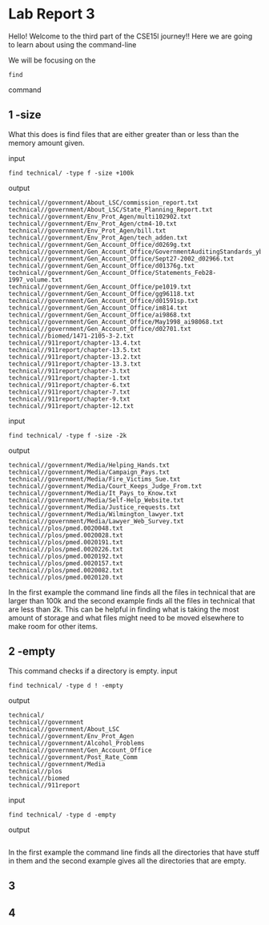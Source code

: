 #  Lab Report 3

Hello! Welcome to the third part of the CSE15l journey!! Here we are going to learn about using the command-line

We will be focusing on the 
```
find
```
command

## 1 -size

What this does is find files that are either greater than or less than the memory amount given.

input
```
find technical/ -type f -size +100k
```

output
```
technical//government/About_LSC/commission_report.txt
technical//government/About_LSC/State_Planning_Report.txt
technical//government/Env_Prot_Agen/multi102902.txt
technical//government/Env_Prot_Agen/ctm4-10.txt
technical//government/Env_Prot_Agen/bill.txt
technical//government/Env_Prot_Agen/tech_adden.txt
technical//government/Gen_Account_Office/d0269g.txt
technical//government/Gen_Account_Office/GovernmentAuditingStandards_yb2002ed.txt
technical//government/Gen_Account_Office/Sept27-2002_d02966.txt
technical//government/Gen_Account_Office/d01376g.txt
technical//government/Gen_Account_Office/Statements_Feb28-1997_volume.txt
technical//government/Gen_Account_Office/pe1019.txt
technical//government/Gen_Account_Office/gg96118.txt
technical//government/Gen_Account_Office/d01591sp.txt
technical//government/Gen_Account_Office/im814.txt
technical//government/Gen_Account_Office/ai9868.txt
technical//government/Gen_Account_Office/May1998_ai98068.txt
technical//government/Gen_Account_Office/d02701.txt
technical//biomed/1471-2105-3-2.txt
technical//911report/chapter-13.4.txt
technical//911report/chapter-13.5.txt
technical//911report/chapter-13.2.txt
technical//911report/chapter-13.3.txt
technical//911report/chapter-3.txt
technical//911report/chapter-1.txt
technical//911report/chapter-6.txt
technical//911report/chapter-7.txt
technical//911report/chapter-9.txt
technical//911report/chapter-12.txt
```
input
```
find technical/ -type f -size -2k
```
output
```
technical//government/Media/Helping_Hands.txt
technical//government/Media/Campaign_Pays.txt
technical//government/Media/Fire_Victims_Sue.txt
technical//government/Media/Court_Keeps_Judge_From.txt
technical//government/Media/It_Pays_to_Know.txt
technical//government/Media/Self-Help_Website.txt
technical//government/Media/Justice_requests.txt
technical//government/Media/Wilmington_lawyer.txt
technical//government/Media/Lawyer_Web_Survey.txt
technical//plos/pmed.0020048.txt
technical//plos/pmed.0020028.txt
technical//plos/pmed.0020191.txt
technical//plos/pmed.0020226.txt
technical//plos/pmed.0020192.txt
technical//plos/pmed.0020157.txt
technical//plos/pmed.0020082.txt
technical//plos/pmed.0020120.txt
```
In the first example the command line finds all the files in technical that are larger than 100k and the second example finds all the files in technical that are less than 2k. This can be helpful in finding what is taking the most amount of storage and what files might need to be moved elsewhere to make room for other items.

## 2 -empty
This command checks if a directory is empty.
input
```
find technical/ -type d ! -empty
```
output
```
technical/
technical//government
technical//government/About_LSC
technical//government/Env_Prot_Agen
technical//government/Alcohol_Problems
technical//government/Gen_Account_Office
technical//government/Post_Rate_Comm
technical//government/Media
technical//plos
technical//biomed
technical//911report
```
input
```
find technical/ -type d -empty
```
output
```
```
In the first example the command line finds all the directories that have stuff in them and the second example gives all the directories that are empty.

## 3

## 4
